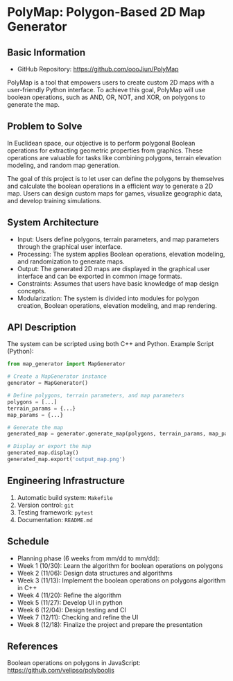 # PolyMap: Polygon-Based 2D Map Generator

## Basic Information

- GitHub Repository: https://github.com/oooJiun/PolyMap

PolyMap is a tool that empowers users to create custom 2D maps with a user-friendly Python interface. 
To achieve this goal, PolyMap will use boolean operations, such as AND, OR, NOT, and XOR, on polygons to generate the map.


## Problem to Solve

In Euclidean space, our objective is to perform polygonal Boolean operations for extracting geometric properties from graphics. 
These operations are valuable for tasks like combining polygons, terrain elevation modeling, and random map generation.

The goal of this project is to let user can define the polygons by themselves and calculate the boolean operations in a efficient way to generate a 2D map.
Users can design custom maps for games, visualize geographic data, and develop training simulations.


## System Architecture

- Input: Users define polygons, terrain parameters, and map parameters through the graphical user interface.
- Processing: The system applies Boolean operations, elevation modeling, and randomization to generate maps.
- Output: The generated 2D maps are displayed in the graphical user interface and can be exported in common image formats.
- Constraints: Assumes that users have basic knowledge of map design concepts.
- Modularization: The system is divided into modules for polygon creation, Boolean operations, elevation modeling, and map rendering.


## API Description

The system can be scripted using both C++ and Python.
Example Script (Python):
```python
from map_generator import MapGenerator

# Create a MapGenerator instance
generator = MapGenerator()

# Define polygons, terrain parameters, and map parameters
polygons = [...]
terrain_params = {...}
map_params = {...}

# Generate the map
generated_map = generator.generate_map(polygons, terrain_params, map_params)

# Display or export the map
generated_map.display()
generated_map.export('output_map.png')
```


## Engineering Infrastructure

1. Automatic build system: `Makefile`
2. Version control: `git`
3. Testing framework: `pytest`
4. Documentation: `README.md`


## Schedule

* Planning phase (6 weeks from mm/dd to mm/dd):
* Week 1 (10/30): Learn the algorithm for boolean operations on polygons
* Week 2 (11/06): Design data structures and algorithms
* Week 3 (11/13): Implement the boolean operations on polygons algorithm in C++
* Week 4 (11/20): Refine the algorithm
* Week 5 (11/27): Develop UI in python
* Week 6 (12/04): Design testing and CI
* Week 7 (12/11): Checking and refine the UI
* Week 8 (12/18): Finalize the project and prepare the presentation


## References

Boolean operations on polygons in JavaScript: https://github.com/velipso/polybooljs

